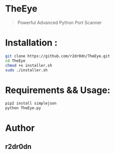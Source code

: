 # TheEye
> Powerful Advanced Python Port Scanner 

# Installation :
```bash
git clone https://github.com/r2dr0dn/TheEye.git
cd TheEye
chmod +x installer.sh
sudo ./installer.sh
```
# Requirements && Usage: 
```bash
pip2 install simplejson
python TheEye.py
```
# Author 
## r2dr0dn
